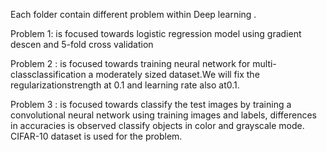 Each folder contain different problem within Deep learning .

Problem 1: is focused towards  logistic regression model using gradient descen and 5-fold cross validation

Problem 2 : is focused towards training neural network for multi-classclassification a moderately sized dataset.We will fix the regularizationstrength at 0.1 and learning rate also at0.1.


Problem 3 : is focused towards classify the test images by training a convolutional neural network using training images and labels, differences in accuracies is observed classify objects in color and grayscale mode. CIFAR-10 dataset is used for the problem. 
